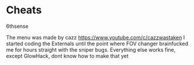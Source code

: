 # Cheats
6thsense

The menu was made by cazz https://www.youtube.com/c/cazzwastaken
I started coding the Externals until the point where FOV changer brainfucked me for hours straight with the sniper bugs. 
Everything else works fine, except GlowHack, dont know how to make that yet
